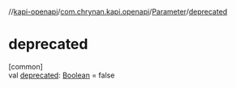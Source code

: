 //[kapi-openapi](../../../index.md)/[com.chrynan.kapi.openapi](../index.md)/[Parameter](index.md)/[deprecated](deprecated.md)

# deprecated

[common]\
val [deprecated](deprecated.md): [Boolean](https://kotlinlang.org/api/latest/jvm/stdlib/kotlin/-boolean/index.html) = false
